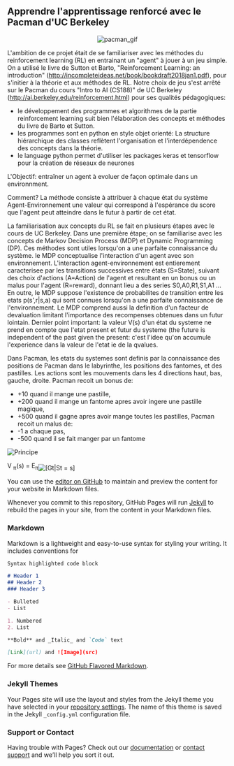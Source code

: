 ## Apprendre l'apprentissage renforcé avec le Pacman d'UC Berkeley

<p align="center">
  <img src="http://ai.berkeley.edu/images/pacman_game.gif" alt="pacman_gif"/>
</p>

L'ambition de ce projet était de se familiariser avec les méthodes du reinforcement learning (RL) en entrainant un "agent" à jouer à un jeu simple.
On a utilisé le livre de Sutton et Barto, "Reinforcement Learning: an introduction" (http://incompleteideas.net/book/bookdraft2018jan1.pdf), pour s'initier à la théorie et aux méthodes de RL.
Notre choix de jeu s'est arrêté sur le Pacman du cours "Intro to AI (CS188)" de UC Berkeley (http://ai.berkeley.edu/reinforcement.html) pour ses qualités pédagogiques: 
- le développement des programmes et algorithmes de la partie reinforcement learning suit bien l'élaboration des concepts et méthodes du livre de Barto et Sutton.
- les programmes sont en python en style objet orienté: La structure hiérarchique des classes reflètent l'organisation et l'interdépendence des concepts dans la théorie.
- le language python permet d'utiliser les packages keras et tensorflow pour la création de réseaux de neurones



L'Objectif: entraîner un agent à evoluer de façon optimale dans un environnment.

Comment? La méthode consiste à attribuer à chaque état du système Agent-Environnement une valeur qui correspond à l'espérance du score que l'agent peut atteindre dans le futur à partir de cet état.


La familiarisation aux concepts du RL se fait en plusieurs étapes avec le cours de UC Berkeley. 
Dans une première étape; on se familiarise avec les concepts de Markov Decision Process (MDP) et Dynamic Programming (DP). Ces méthodes sont utiles lorsqu'on a une parfaite connaissance du système. le MDP conceptualise l'interaction d'un agent avec son environnement. L'interaction agent-environnement est entierement caracterisee par les transitions successives entre états (S=State), suivant des choix d'actions (A=Action) de l'agent et resultant en un bonus ou un malus pour l'agent (R=reward), donnant lieu a des series S0,A0,R1,S1,A1 ... En outre, le MDP suppose l'existence de probabilites de transition entre les etats p(s',r|s,a) qui sont connues lorsqu'on a une parfaite connaissance de l'environnement. Le MDP comprend aussi la definition d'un facteur de devaluation limitant l'importance des recompenses obtenues dans un futur lointain. Dernier point important: la valeur V(s) d'un état du systeme ne prend en compte que l'etat present et futur du systeme (the future is independent of the past given the present: c'est l'idee qu'on accumule l'experience dans la valeur de l'etat ie de la qvalues.

Dans Pacman, les etats du systemes sont definis par la connaissance des positions de Pacman dans le labyrinthe, les positions des fantomes, et des pastilles. Les actions sont les mouvements dans les 4 directions haut, bas, gauche, droite. Pacman recoit un bonus de:
- +10 quand il mange une pastille,
- +200 quand il mange un fantome apres avoir ingere une pastille magique,
- +500 quand il gagne apres avoir mange toutes les pastilles,
Pacman recoit un malus de:
- -1 a chaque pas,
- -500 quand il se fait manger par un fantome






![Principe](https://cdn-images-1.medium.com/max/1600/1*Z2yMvuQ1-t5Ol1ac_W4dOQ.png "Principe")



<!DOCTYPE html PUBLIC "-//W3C//DTD HTML 4.01 Transitional//EN"  
  "http://www.w3.org/TR/html4/loose.dtd">  
<html > 
<meta http-equiv="Content-Type" content="text/html; charset=iso-8859-1"> 
<meta name="generator" content="TeX4ht (http://www.cse.ohio-state.edu/~gurari/TeX4ht/)"> 
<meta name="originator" content="TeX4ht (http://www.cse.ohio-state.edu/~gurari/TeX4ht/)"> 
<!-- html --> 
<meta name="src" content="testequ.tex"> 
<meta name="date" content="2018-06-14 15:49:00"> 
<link rel="stylesheet" type="text/css" href="testequ.css"> 
</head><body 
>
<!--l. 3--><p class="noindent" ><span 
class="cmmi-10">V</span> <sub><span 
class="cmmi-7">&#x03C0;</span></sub>(<span 
class="cmmi-10">s</span>) = <span 
class="cmmi-10">E</span><sub><span 
class="cmmi-7">&#x03C0;</span></sub><img 
src="testequ0x.png" alt="[Gt|St = s]"  class="left" align="middle">  
</body></html> 


You can use the [editor on GitHub](https://github.com/brunolune/brunolune.github.io/edit/master/README.md) to maintain and preview the content for your website in Markdown files.

Whenever you commit to this repository, GitHub Pages will run [Jekyll](https://jekyllrb.com/) to rebuild the pages in your site, from the content in your Markdown files.

### Markdown

Markdown is a lightweight and easy-to-use syntax for styling your writing. It includes conventions for

```markdown
Syntax highlighted code block

# Header 1
## Header 2
### Header 3

- Bulleted
- List

1. Numbered
2. List

**Bold** and _Italic_ and `Code` text

[Link](url) and ![Image](src)
```

For more details see [GitHub Flavored Markdown](https://guides.github.com/features/mastering-markdown/).

### Jekyll Themes

Your Pages site will use the layout and styles from the Jekyll theme you have selected in your [repository settings](https://github.com/brunolune/brunolune.github.io/settings). The name of this theme is saved in the Jekyll `_config.yml` configuration file.

### Support or Contact

Having trouble with Pages? Check out our [documentation](https://help.github.com/categories/github-pages-basics/) or [contact support](https://github.com/contact) and we’ll help you sort it out.

